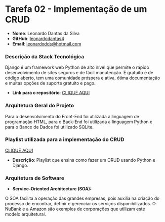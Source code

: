 # Tarefa 02 - Implementação de um CRUD

* **Nome**: Leonardo Dantas da Silva
* **GitHub**: [leonardodantas4](https://github.com/leonardodantas4)
* **Email**: leonardodds@hotmail.com 

### Descrição da Stack Tecnológica

Django é um framework web Python de alto nível que permite o rápido desenvolvimento de sites seguros e de fácil manutenção. É gratuito e de código aberto, tem uma comunidade próspera e ativa, ótima documentação e muitas opções de suporte gratuito e pago. 

* **Link para o repositório**: [CLIQUE AQUI](https://github.com/leonardodantas4/CRUD_Python)

### Arquitetura Geral do Projeto

Para o desenvolvimento do Front-End foi utilizada a linguagem de programação HTML, para o Back-End foi utilizada a linguagem Python e para o Banco de Dados foi utilizado SQLite.

### Playlist utilizada para a implementação do CRUD

[CLIQUE AQUI](https://youtube.com/playlist?list=PLbnAsJ6zlidvszSXnxplfYgtB6KQ-fZ-N)

* **Descrição**: Playlist que ensina como fazer um CRUD usando Python e Django.

### Arquitetura de Software

* **Service-Oriented Architecture (SOA):**

O SOA facilita a operação das grandes empresas, pois auxilia na criação do processo de encontrar, definir e gerenciar os serviços disponibilizados. O NuBank e a Amazon são exemplos de corporações que utilizam este modelo arquitetural.